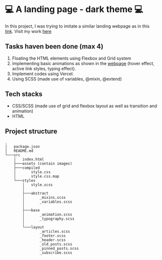 # :computer: A landing page - dark theme :computer:

In this project, I was trying to imitate a similar landing webpage as in this [link](https://maido-dark.fueko.net/).
Visit my work [here](https://fs-13-css-sass.vercel.app/)

## Tasks haven been done (max 4)

1. Floating the HTML elements using Flexbox and Grid system
2. Implementing basic animations as shown in the [webpage](https://maido-dark.fueko.net/) (hover effect,
   active link styles, typing effect).
3. Implement codes using Vercel.
4. Using SCSS (made use of variables, @mixin, @extend)

## Tech stacks

- CSS/SCSS (made use of grid and flexbox layout as well as transition and animation)
- HTML

## Project structure

```
.
│   package.json
│   README.md
└───src
    │   index.html
    ├───assets (contain images)
    ├───compiled
    │       style.css
    │       style.css.map
    └───styles
        │   style.scss
        │
        ├───abstract
        │       _mixins.scss
        │       _variables.scss
        │
        ├───base
        │       _animation.scss
        │       _typography.scss
        │
        └───layout
                _articles.scss
                _footer.scss
                _header.scss
                _old_posts.scss
                _pinned_posts.scss
                _subscribe.scss
```
